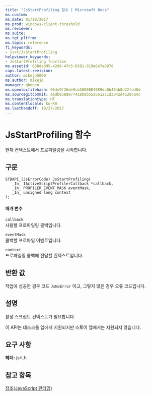 ```yaml
---
title: "JsStartProfiling 함수 | Microsoft Docs"
ms.custom: 
ms.date: 01/18/2017
ms.prod: windows-client-threshold
ms.reviewer: 
ms.suite: 
ms.tgt_pltfrm: 
ms.topic: reference
f1_keywords:
- jsrt/JsStartProfiling
helpviewer_keywords:
- JsStartProfiling function
ms.assetid: 638da395-42dd-4fc5-b581-819e647e887d
caps.latest.revision: 
author: mikejo5000
ms.author: mikejo
manager: ghogen
ms.openlocfilehash: 964e9f26de9cb5000884089da0b404b8d22fdd8d
ms.sourcegitcommit: aadb9588877418b8b55a5612c1d3842d4520ca4c
ms.translationtype: HT
ms.contentlocale: ko-KR
ms.lasthandoff: 10/27/2017
---
```

# <a name="jsstartprofiling-function"></a>JsStartProfiling 함수
현재 컨텍스트에서 프로파일링을 시작합니다.  
  
## <a name="syntax"></a>구문  
  
```  
STDAPI_(JsErrorCode) JsStartProfiling(  
   _In_ IActiveScriptProfilerCallback *callback,  
   _In_ PROFILER_EVENT_MASK eventMask,  
   _In_ unsigned long context  
);  
```  
  
#### <a name="parameters"></a>매개 변수  
 `callback`  
 사용할 프로파일링 콜백입니다.  
  
 `eventMask`  
 콜백할 프로파일 이벤트입니다.  
  
 `context`  
 프로파일링 콜백에 전달할 컨텍스트입니다.  
  
## <a name="return-value"></a>반환 값  
 작업에 성공한 경우 코드 `JsNoError` 이고, 그렇지 않은 경우 오류 코드입니다.  
  
## <a name="remarks"></a>설명  
 활성 스크립트 컨텍스트가 필요합니다.  
  
 이 API는 데스크톱 앱에서 지원되지만 스토어 앱에서는 지원되지 않습니다.  
  
## <a name="requirements"></a>요구 사항  
 **헤더:** jsrt.h  
  
## <a name="see-also"></a>참고 항목  
 [참조(JavaScript 런타임)](../chakra-hosting/reference-javascript-runtime.md)